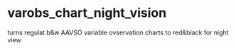 # varobs_chart_night_vision
turns regulat b&amp;w AAVSO variable ovservation charts to red&amp;black for night view
